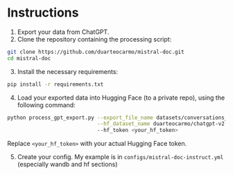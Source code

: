 # Instructions

1. Export your data from ChatGPT.
2. Clone the repository containing the processing script:

```bash
git clone https://github.com/duarteocarmo/mistral-doc.git
cd mistral-doc
```

3. Install the necessary requirements:

```bash
pip install -r requirements.txt
```

4. Load your exported data into Hugging Face (to a private repo), using the following command:

```bash
python process_gpt_export.py --export_file_name datasets/conversations_old.json \
                             --hf_dataset_name duarteocarmo/chatgpt-v2 \ # this is an example
                             --hf_token <your_hf_token>
```

Replace `<your_hf_token>` with your actual Hugging Face token.

5. Create your config. My example is in `configs/mistral-doc-instruct.yml` (especially wandb and hf sections)

